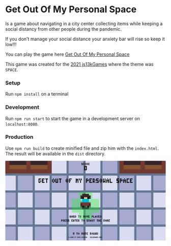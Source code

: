 # Get Out Of My Personal Space

Is a game about navigating in a city center collecting items while keeping a social distancy from other people during the pandemic.

If you don't manage your social distance your anxiety bar will rise so keep it low!!!

You can play the game here [Get Out Of My Personal Space](https://igorfie.gitlab.io/getoutofmypersonalspace/)

This game was created for the [2021 js13kGames](https://js13kgames.com/) where the theme was `SPACE`.

### Setup
Run `npm install` on a terminal

### Development
Run `npm run start` to start the game in a development server on `localhost:8080`.

### Production
Use `npm run build` to create minified file and zip him with the `index.html`. The result will be available in the `dist` directory.

![main menu](GetOutOfMyPersonalSpace.JPG "Get Out Of My Personal Space Main Menu")
